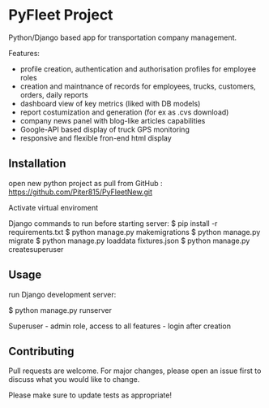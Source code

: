 # PyFleet Project 

Python/Django based app for transportation company management. 

Features:
- profile creation, authentication and authorisation profiles for employee roles
- creation and maintnance of records for employees, trucks, customers, orders, daily reports
- dashboard view of key metrics (liked with DB models)
- report costumization and generation (for ex as .cvs download)
- company news panel with blog-like articles capabilities
- Google-API based display of truck GPS monitoring
- responsive and flexible fron-end html display

## Installation

open new python project as pull from GitHub : https://github.com/Piter815/PyFleetNew.git

Activate virtual enviroment

Django commands to run before starting server:
$ pip install -r requirements.txt
$ python manage.py makemigrations
$ python manage.py migrate
$ python manage.py loaddata fixtures.json
$ python manage.py createsuperuser

## Usage

run Django development server:

$ python manage.py runserver

Superuser - admin role, access to all features - login after creation 

## Contributing

Pull requests are welcome. For major changes, please open an issue first to discuss what you would like to change.

Please make sure to update tests as appropriate!
